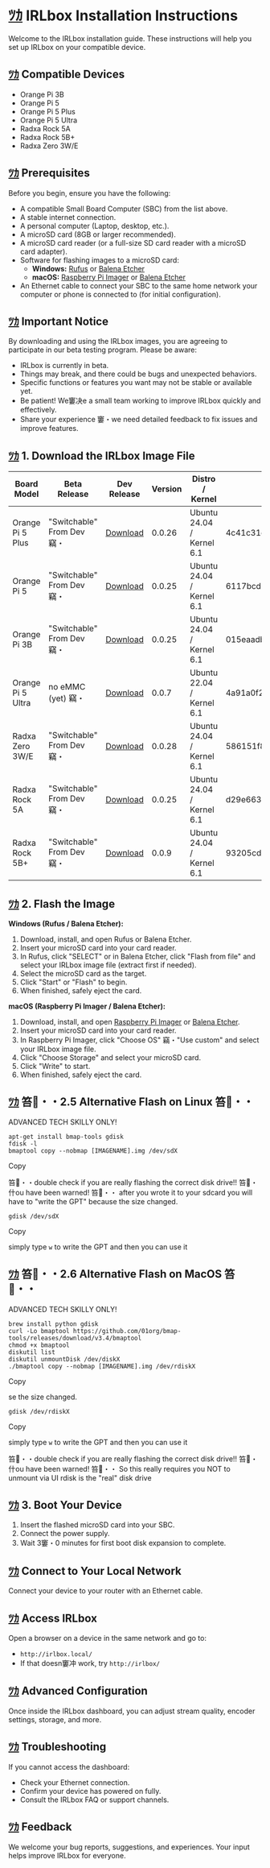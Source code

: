﻿[ﾂｶ] IRLbox Installation Instructions
====================================

Welcome to the IRLbox installation guide. These instructions will help you set up IRLbox on your compatible device.

[ﾂｶ][1] Compatible Devices
-------------------------

- Orange Pi 3B
- Orange Pi 5
- Orange Pi 5 Plus
- Orange Pi 5 Ultra
- Radxa Rock 5A
- Radxa Rock 5B+
- Radxa Zero 3W/E

[ﾂｶ][2] Prerequisites
--------------------

Before you begin, ensure you have the following:

- A compatible Small Board Computer (SBC) from the list above.
- A stable internet connection.
- A personal computer (Laptop, desktop, etc.).
- A microSD card (8GB or larger recommended).
- A microSD card reader (or a full-size SD card reader with a microSD card adapter).
- Software for flashing images to a microSD card:
  - **Windows:** [Rufus] or [Balena Etcher]
  - **macOS:** [Raspberry Pi Imager] or [Balena Etcher]
- An Ethernet cable to connect your SBC to the same home network your computer or phone is connected to (for initial configuration).

[ﾂｶ][3] Important Notice
-----------------------

By downloading and using the IRLbox images, you are agreeing to participate in our beta testing program. Please be aware:

- IRLbox is currently in beta.
- Things may break, and there could be bugs and unexpected behaviors.
- Specific functions or features you want may not be stable or available yet.
- Be patient! We窶决e a small team working to improve IRLbox quickly and effectively.
- Share your experience 窶・we need detailed feedback to fix issues and improve features.

[ﾂｶ][4] 1. Download the IRLbox Image File
----------------------------------------

| Board Model | Beta Release | Dev Release | Version | Distro / Kernel | sha1 checksum |
|----|----|----|----|----|----|
| Orange Pi 5 Plus | "Switchable" From Dev 竊・| [Download] | 0.0.26 | Ubuntu 24.04 / Kernel 6.1 | 4c41c31c2db58684156cd0127eb19a373de1ff50 |
| Orange Pi 5 | "Switchable" From Dev 竊・| [Download][5] | 0.0.25 | Ubuntu 24.04 / Kernel 6.1 | 6117bcdb0fa025226b924ef60ba45a9a9c7e497d |
| Orange Pi 3B | "Switchable" From Dev 竊・| [Download][6] | 0.0.25 | Ubuntu 24.04 / Kernel 6.1 | 015eaadba284a15d49a6b0c5a1a315747dbd3a03 |
| Orange Pi 5 Ultra | no eMMC (yet) 竊・| [Download][7] | 0.0.7 | Ubuntu 22.04 / Kernel 6.1 | 4a91a0f207ea1009aaa0b39d3ce1a98847a4cebe |
| Radxa Zero 3W/E | "Switchable" From Dev 竊・| [Download][8] | 0.0.28 | Ubuntu 24.04 / Kernel 6.1 | 586151f8f5f837db793c86ee778c4a8b4d9c73fa |
| Radxa Rock 5A | "Switchable" From Dev 竊・| [Download][9] | 0.0.25 | Ubuntu 24.04 / Kernel 6.1 | d29e663fa5449ca958cfdd79a22470fce897f63e |
| Radxa Rock 5B+ | "Switchable" From Dev 竊・| [Download][10] | 0.0.9 | Ubuntu 24.04 / Kernel 6.1 | 93205cd2505940fd4c3b23abfa524f2106c4ac36 |

[ﾂｶ][11] 2. Flash the Image
--------------------------

**Windows (Rufus / Balena Etcher):**

1.  Download, install, and open Rufus or Balena Etcher.
2.  Insert your microSD card into your card reader.
3.  In Rufus, click "SELECT" or in Balena Etcher, click "Flash from file" and select your IRLbox image file (extract first if needed).
4.  Select the microSD card as the target.
5.  Click "Start" or "Flash" to begin.
6.  When finished, safely eject the card.

**macOS (Raspberry Pi Imager / Balena Etcher):**

1.  Download, install, and open [Raspberry Pi Imager] or [Balena Etcher].
2.  Insert your microSD card into your card reader.
3.  In Raspberry Pi Imager, click "Choose OS" 竊・"Use custom" and select your IRLbox image file.
4.  Click "Choose Storage" and select your microSD card.
5.  Click "Write" to start.
6.  When finished, safely eject the card.

[ﾂｶ][12] 笞・・2.5 Alternative Flash on Linux 笞・・
--------------------------------------------

ADVANCED TECH SKILLY ONLY!

``` none
apt-get install bmap-tools gdisk
fdisk -l
bmaptool copy --nobmap [IMAGENAME].img /dev/sdX
```

Copy

笞・・double check if you are really flashing the correct disk drive!! 笞・什ou have been warned! 笞・・ 
after you wrote it to your sdcard you will have to "write the GPT" because the size changed.

``` none
gdisk /dev/sdX
```

Copy

simply type `w` to write the GPT and then you can use it

[ﾂｶ][13] 笞・・2.6 Alternative Flash on MacOS 笞・・
--------------------------------------------

ADVANCED TECH SKILLY ONLY!

``` none
brew install python gdisk
curl -Lo bmaptool https://github.com/01org/bmap-tools/releases/download/v3.4/bmaptool
chmod +x bmaptool
diskutil list
diskutil unmountDisk /dev/diskX
./bmaptool copy --nobmap [IMAGENAME].img /dev/rdiskX
```

Copy

se the size changed.

``` none
gdisk /dev/rdiskX
```

Copy

simply type `w` to write the GPT and then you can use it

笞・・double check if you are really flashing the correct disk drive!! 笞・什ou have been warned! 笞・・ 
So this really requires you NOT to unmount via UI rdisk is the "real" disk drive

[ﾂｶ][14] 3. Boot Your Device
---------------------------

1.  Insert the flashed microSD card into your SBC.
2.  Connect the power supply.
3.  Wait 3窶・0 minutes for first boot disk expansion to complete.

[ﾂｶ][15] Connect to Your Local Network
-------------------------------------

Connect your device to your router with an Ethernet cable.

[ﾂｶ][16] Access IRLbox
---------------------

Open a browser on a device in the same network and go to:

- `http://irlbox.local/`
- If that doesn窶冲 work, try `http://irlbox/`

[ﾂｶ][17] Advanced Configuration
------------------------------

Once inside the IRLbox dashboard, you can adjust stream quality, encoder settings, storage, and more.

[ﾂｶ][18] Troubleshooting
-----------------------

If you cannot access the dashboard:

- Check your Ethernet connection.
- Confirm your device has powered on fully.
- Consult the IRLbox FAQ or support channels.

[ﾂｶ][19] Feedback
----------------

We welcome your bug reports, suggestions, and experiences. Your input helps improve IRLbox for everyone.

  [ﾂｶ]: https://irlbox.com/#irlbox-installation-instructions
  [1]: https://irlbox.com/#compatible-devices
  [2]: https://irlbox.com/#prerequisites
  [Rufus]: https://rufus.ie/
  [Balena Etcher]: https://etcher.balena.io/
  [Raspberry Pi Imager]: https://www.raspberrypi.com/software/
  [3]: https://irlbox.com/#important-notice
  [4]: https://irlbox.com/#h-1-download-the-irlbox-image-file
  [Download]: https://drive.google.com/file/d/1RzAvWlXxNxj-CQKfiFNaGUU5N-OeYefL/view?usp=drive_link
  [5]: https://drive.google.com/file/d/1BTtLtDGaI6vMGAEiNVnJ19FD9b3Ez1Di/view?usp=drive_link
  [6]: https://drive.google.com/file/d/1LLESuM5RAYfuFLyNMr9vB0bcPXz64eXh/view?usp=drive_link
  [7]: https://drive.google.com/file/d/1RMqwGksgZ8PIvVP6HSRZ7FU88wBBYM4K/view?usp=drive_link
  [8]: https://drive.google.com/file/d/1hrvzMTAqMbGDvzIsUZZgHJhzliWbSL10/view?usp=drive_link
  [9]: https://drive.google.com/file/d/1esX1aRQvkJV0p120J2aqgHtla-R82zYB/view?usp=drive_link
  [10]: https://drive.google.com/file/d/1laiPoLnJZ7Bs9dwgeU837NxFo2bHSLKp/view?usp=drive_link
  [11]: https://irlbox.com/#h-2-flash-the-image
  [12]: #・・25-alternative-flash-on-linux-・・
  [13]: #・・26-alternative-flash-on-macos-・・
  [14]: https://irlbox.com/#h-3-boot-your-device
  [15]: https://irlbox.com/#connect-to-your-local-network
  [16]: https://irlbox.com/#access-irlbox
  [17]: https://irlbox.com/#advanced-configuration
  [18]: https://irlbox.com/#troubleshooting
  [19]: https://irlbox.com/#feedback

